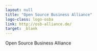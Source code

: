 ```yaml
---
layout: null
title: "Open Source Business Alliance"
logo-class: logo-osba
link: http://osb-alliance.de/
target: _blank
---
```


Open Source Business Alliance
